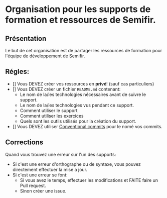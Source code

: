 # Organisation pour les supports de formation et ressources de Semifir.

## Présentation
Le but de cet organisation est de partager les ressources de formation pour l'équipe de développement de Semifir.

## Régles:
* [] Vous DEVEZ créer vos ressources en __privé__! (sauf cas particuliers)
* [] Vous DEVEZ créer un fichier `README.md` contenant:
  * Le nom de la/les technologies nécessaires avant de suivre le support.
  * Le nom de la/les technologies vus pendant ce support.
  * Comment utiliser le support
  * Comment utiliser les exercices
  * Quels sont les outils utilisés pour la création du support.
* [] Vous DEVEZ utiliser [Conventional commits](https://www.conventionalcommits.org/en/v1.0.0/) pour le nomé vos commits.

## Corrections
Quand vous trouvez une erreur sur l'un des supports:
* Si c'est une erreur d'orthographe ou de syntaxe, vous pouvez directement effectuer la mise a jour.
* Si c'est une erreur se font:
  * Si vous avez le temps, effectuer les modifications et FAITE faire un Pull request.
  * Sinon créer une issue.
